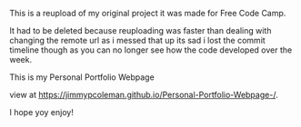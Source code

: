 

This is a reupload of my original project it was made for Free Code Camp.

It had to be deleted because reuploading was faster than dealing with changing the remote url as i messed that up its sad i lost the commit timeline though as you can no longer see how the code developed over the week.

This is my Personal Portfolio Webpage

view at 
https://jimmypcoleman.github.io/Personal-Portfolio-Webpage-/. 

I hope yoy enjoy!
